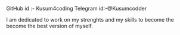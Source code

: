 GitHub id :- Kusum4coding
Telegram id:-@Kusumcodder

I am dedicated to work on my strenghts and my skills to become the become the best version of myself.
